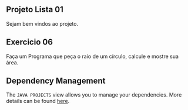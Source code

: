 ## Projeto Lista 01

Sejam bem vindos ao projeto.

## Exercicio 06

Faça um Programa que peça o raio de um círculo, calcule e mostre sua área.

## Dependency Management

The `JAVA PROJECTS` view allows you to manage your dependencies. More details can be found [here](https://github.com/microsoft/vscode-java-dependency#manage-dependencies).
